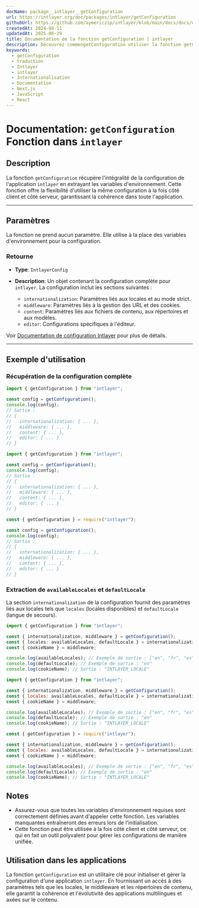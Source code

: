 ```yaml
---
docName: package__intlayer__getConfiguration
url: https://intlayer.org/doc/packages/intlayer/getConfiguration
githubUrl: https://github.com/aymericzip/intlayer/blob/main/docs/docs/en/packages/intlayer/getConfiguration.md
createdAt: 2024-08-11
updatedAt: 2025-06-29
title: Documentation de la fonction getConfiguration | intlayer
description: Découvrez commengetConfiguration utiliser la fonction getConfiguration pour le package intlayer
keywords:
  - getConfiguration
  - traduction
  - Intlayer
  - intlayer
  - Internationalisation
  - Documentation
  - Next.js
  - JavaScript
  - React
---
```


# Documentation: `getConfiguration` Fonction dans `intlayer`

## Description

La fonction `getConfiguration` récupère l'intégralité de la configuration de l'application `intlayer` en extrayant les variables d'environnement. Cette fonction offre la flexibilité d'utiliser la même configuration à la fois côté client et côté serveur, garantissant la cohérence dans toute l'application.

---

## Paramètres

La fonction ne prend aucun paramètre. Elle utilise à la place des variables d'environnement pour la configuration.

### Retourne

- **Type**: `IntlayerConfig`
- **Description**: Un objet contenant la configuration complète pour `intlayer`. La configuration inclut les sections suivantes :

  - `internationalization`: Paramètres liés aux locales et au mode strict.
  - `middleware`: Paramètres liés à la gestion des URL et des cookies.
  - `content`: Paramètres liés aux fichiers de contenu, aux répertoires et aux modèles.
  - `editor`: Configurations spécifiques à l'éditeur.

Voir [Documentation de configuration Intlayer](https://github.com/aymericzip/intlayer/blob/main/docs/docs/fr/configuration.md) pour plus de détails.

---

## Exemple d'utilisation

### Récupération de la configuration complète

```typescript codeFormat="typescript"
import { getConfiguration } from "intlayer";

const config = getConfiguration();
console.log(config);
// Sortie :
// {
//   internationalization: { ... },
//   middleware: { ... },
//   content: { ... },
//   editor: { ... }
// }
```

```javascript codeFormat="esm"
import { getConfiguration } from "intlayer";

const config = getConfiguration();
console.log(config);
// Sortie :
// {
//   internationalization: { ... },
//   middleware: { ... },
//   content: { ... },
//   editor: { ... }
// }
```

```javascript codeFormat="commonjs"
const { getConfiguration } = require("intlayer");

const config = getConfiguration();
console.log(config);
// Sortie :
// {
//   internationalization: { ... },
//   middleware: { ... },
//   content: { ... },
//   editor: { ... }
// }
```

### Extraction de `availableLocales` et `defaultLocale`

La section `internationalization` de la configuration fournit des paramètres liés aux locales tels que `locales` (locales disponibles) et `defaultLocale` (langue de secours).

```typescript codeFormat="typescript"
import { getConfiguration } from "intlayer";

const { internationalization, middleware } = getConfiguration();
const { locales: availableLocales, defaultLocale } = internationalization;
const { cookieName } = middleware;

console.log(availableLocales); // Exemple de sortie : ["en", "fr", "es"]
console.log(defaultLocale); // Exemple de sortie : "en"
console.log(cookieName); // Sortie : "INTLAYER_LOCALE"
```

```javascript codeFormat="esm"
import { getConfiguration } from "intlayer";

const { internationalization, middleware } = getConfiguration();
const { locales: availableLocales, defaultLocale } = internationalization;
const { cookieName } = middleware;

console.log(availableLocales); // Exemple de sortie : ["en", "fr", "es"]
console.log(defaultLocale); // Exemple de sortie : "en"
console.log(cookieName); // Sortie : "INTLAYER_LOCALE"
```

```javascript codeFormat="commonjs"
const { getConfiguration } = require("intlayer");

const { internationalization, middleware } = getConfiguration();
const { locales: availableLocales, defaultLocale } = internationalization;
const { cookieName } = middleware;

console.log(availableLocales); // Exemple de sortie : ["en", "fr", "es"]
console.log(defaultLocale); // Exemple de sortie : "en"
console.log(cookieName); // Sortie : "INTLAYER_LOCALE"
```

## Notes

- Assurez-vous que toutes les variables d'environnement requises sont correctement définies avant d'appeler cette fonction. Les variables manquantes entraîneront des erreurs lors de l'initialisation.
- Cette fonction peut être utilisée à la fois côté client et côté serveur, ce qui en fait un outil polyvalent pour gérer les configurations de manière unifiée.

## Utilisation dans les applications

La fonction `getConfiguration` est un utilitaire clé pour initialiser et gérer la configuration d'une application `intlayer`. En fournissant un accès à des paramètres tels que les locales, le middleware et les répertoires de contenu, elle garantit la cohérence et l'évolutivité des applications multilingues et axées sur le contenu.

